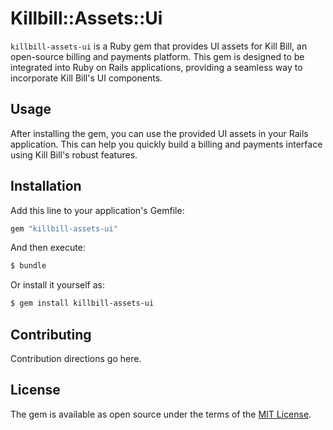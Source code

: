 # Killbill::Assets::Ui
`killbill-assets-ui` is a Ruby gem that provides UI assets for Kill Bill, an open-source billing and payments platform. This gem is designed to be integrated into Ruby on Rails applications, providing a seamless way to incorporate Kill Bill's UI components.

## Usage
After installing the gem, you can use the provided UI assets in your Rails application. This can help you quickly build a billing and payments interface using Kill Bill's robust features.

## Installation
Add this line to your application's Gemfile:

```ruby
gem "killbill-assets-ui"
```

And then execute:
```bash
$ bundle
```

Or install it yourself as:
```bash
$ gem install killbill-assets-ui
```

## Contributing
Contribution directions go here.

## License
The gem is available as open source under the terms of the [MIT License](https://opensource.org/licenses/MIT).
